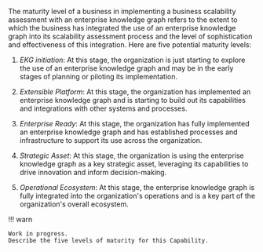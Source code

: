 The maturity level of a business in implementing a business scalability assessment with an enterprise knowledge graph refers to the extent to which the business has integrated the use of an enterprise knowledge graph into its scalability assessment process and the level of sophistication and effectiveness of this integration. Here are five potential maturity levels:


1. _EKG initiation_: At this stage, the organization is just starting to explore the use of an enterprise knowledge graph and may be in the early stages of planning or piloting its implementation.


2. _Extensible Platform_: At this stage, the organization has implemented an enterprise knowledge graph and is starting to build out its capabilities and integrations with other systems and processes.


3. _Enterprise Ready_: At this stage, the organization has fully implemented an enterprise knowledge graph and has established processes and infrastructure to support its use across the organization.


4. _Strategic Asset_: At this stage, the organization is using the enterprise knowledge graph as a key strategic asset, leveraging its capabilities to drive innovation and inform decision-making.


5. _Operational Ecosystem_: At this stage, the enterprise knowledge graph is fully integrated into the organization's operations and is a key part of the organization's overall ecosystem.


!!! warn

    Work in progress.
    Describe the five levels of maturity for this Capability.
